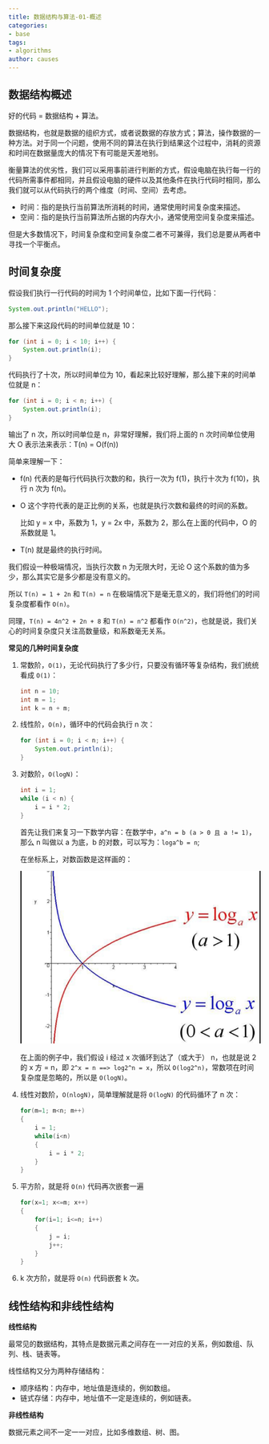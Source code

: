```yaml
---
title: 数据结构与算法-01-概述
categories:
- base
tags:
- algorithms
author: causes
---
```


## 数据结构概述

好的代码 = 数据结构 + 算法。

数据结构，也就是数据的组织方式，或者说数据的存放方式；算法，操作数据的一种方法。对于同一个问题，使用不同的算法在执行到结果这个过程中，消耗的资源和时间在数据量庞大的情况下有可能是天差地别。

衡量算法的优劣性，我们可以采用事前进行判断的方式，假设电脑在执行每一行的代码所需事件都相同，并且假设电脑的硬件以及其他条件在执行代码时相同，那么我们就可以从代码执行的两个维度（时间、空间）去考虑。

- 时间：指的是执行当前算法所消耗的时间，通常使用时间复杂度来描述。
- 空间：指的是执行当前算法所占据的内存大小，通常使用空间复杂度来描述。

但是大多数情况下，时间复杂度和空间复杂度二者不可兼得，我们总是要从两者中寻找一个平衡点。

## 时间复杂度

假设我们执行一行代码的时间为 1 个时间单位，比如下面一行代码：

```java
System.out.println("HELLO");
```

那么接下来这段代码的时间单位就是 10：

```java
for (int i = 0; i < 10; i++) {
    System.out.println(i);
}
```

代码执行了十次，所以时间单位为 10，看起来比较好理解，那么接下来的时间单位就是 n：

```java
for (int i = 0; i < n; i++) {
    System.out.println(i);
}
```

输出了 n 次，所以时间单位是 n，非常好理解，我们将上面的 n 次时间单位使用大 O 表示法来表示：T(n) = O(f(n))

简单来理解一下：

- f(n) 代表的是每行代码执行次数的和，执行一次为 f(1)，执行十次为 f(10)，执行 n 次为 f(n)。
- O 这个字符代表的是正比例的关系，也就是执行次数和最终的时间的系数。

    比如 y = x 中，系数为 1，y = 2x 中，系数为 2，那么在上面的代码中，O 的系数就是 1。

- T(n) 就是最终的执行时间。

我们假设一种极端情况，当执行次数 n 为无限大时，无论 O 这个系数的值为多少，那么其实它是多少都是没有意义的。

所以 `T(n) = 1 + 2n` 和 `T(n) = n` 在极端情况下是毫无意义的，我们将他们的时间复杂度都看作 `O(n)`。

同理，`T(n) = 4n^2 + 2n + 8` 和 `T(n) = n^2` 都看作 `O(n^2)`，也就是说，我们关心的时间复杂度只关注高数量级，和系数毫无关系。

**常见的几种时间复杂度**

1. 常数阶，`O(1)`，无论代码执行了多少行，只要没有循环等复杂结构，我们统统看成 `O(1)`：

    ```java
    int n = 10;
    int m = 1;
    int k = n + m;
    ```

1. 线性阶，`O(n)`，循环中的代码会执行 n 次：

    ```java
    for (int i = 0; i < n; i++) {
        System.out.println(i);
    }
    ```

1. 对数阶，`O(logN)`：

    ```java
    int i = 1;
    while (i < n) {
        i = i * 2;
    }
    ```

    首先让我们来复习一下数学内容：在数学中，`a^n = b (a > 0 且 a != 1)`，那么 n 叫做以 a 为底，b 的对数，可以写为：`loga^b = n`;

    在坐标系上，对数函数是这样画的：

    ![](./images/2021-12-16-16-00-09.png)

    在上面的例子中，我们假设 i 经过 x 次循环到达了（或大于） n，也就是说 2 的 x 方 = n，即 `2^x = n ==> log2^n = x`，所以 `O(log2^n)`，常数项在时间复杂度是忽略的，所以是 `O(logN)`。

1. 线性对数阶，`O(nlogN)`，简单理解就是将 `O(logN)` 的代码循环了 n 次：

    ```java
    for(m=1; m<n; m++)
    {
        i = 1;
        while(i<n)
        {
            i = i * 2;
        }
    }
    ```

1. 平方阶，就是将 `O(n)` 代码再次嵌套一遍

    ```java
    for(x=1; x<=m; x++)
    {
        for(i=1; i<=n; i++)
        {
            j = i;
            j++;
        }
    }
    ```

1. k 次方阶，就是将 `O(n)` 代码嵌套 k 次。

## 线性结构和非线性结构

**线性结构**

最常见的数据结构，其特点是数据元素之间存在一一对应的关系，例如数组、队列、栈、链表等。

线性结构又分为两种存储结构：

- 顺序结构：内存中，地址值是连续的，例如数组。
- 链式存储：内存中，地址值不一定是连续的，例如链表。

**非线性结构**

数据元素之间不一定一一对应，比如多维数组、树、图。
